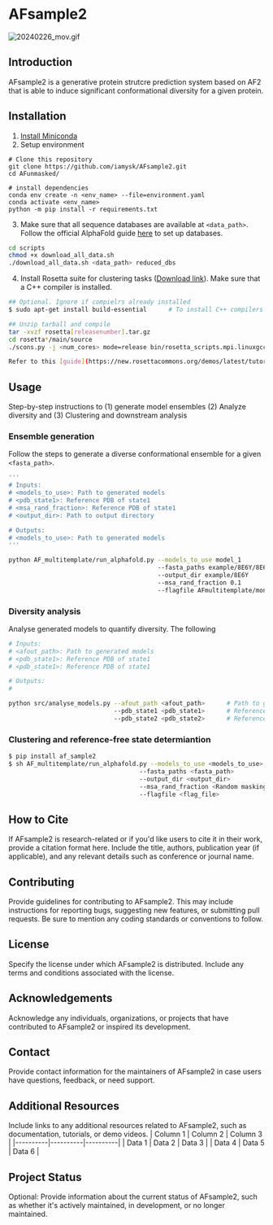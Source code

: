# AFsample2
![20240226_mov.gif](20240226_mov.gif)

## Introduction

AFsample2 is a generative protein strutcre prediction system based on AF2 that is able to induce significant conformational diversity for a given protein.

## Installation

1. [Install Miniconda](https://docs.anaconda.com/free/miniconda/miniconda-install/)
2. Setup environment

```
# Clone this repository
git clone https://github.com/iamysk/AFsample2.git
cd AFunmasked/

# install dependencies
conda env create -n <env_name> --file=environment.yaml
conda activate <env_name>
python -m pip install -r requirements.txt
```
3. Make sure that all sequence databases are available at ```<data_path>```. Follow the official AlphaFold guide [here](https://docs.anaconda.com/free/miniconda/miniconda-install/) to set up databases. 
```bash
cd scripts
chmod +x download_all_data.sh
./download_all_data.sh <data_path> reduced_dbs
```

4. Install Rosetta suite for clustering tasks ([Download link](https://en.wikipedia.org/wiki/Tar_(computing))). Make sure that a C++ compiler is installed. 

```bash
## Optional. Ignore if compielrs already installed
$ sudo apt-get install build-essential      # To install C++ compilers

## Unzip tarball and compile
tar -xvzf rosetta[releasenumber].tar.gz
cd rosetta*/main/source
./scons.py -j <num_cores> mode=release bin/rosetta_scripts.mpi.linuxgccrelease       # Significiantly fast with multithreading

Refer to this [guide](https://new.rosettacommons.org/demos/latest/tutorials/install_build/install_build#installing-rosetta) for further details.
```

## Usage

Step-by-step instructions to (1) generate model ensembles (2) Analyze diversity and (3) Clustering and downstream analysis

### Ensemble generation
Follow the steps to generate a diverse conformational ensemble for a given ```<fasta_path>```. 
```bash
'''
# Inputs: 
# <models_to_use>: Path to generated models
# <pdb_state1>: Reference PDB of state1
# <msa_rand_fraction>: Reference PDB of state1
# <output_dir>: Path to output directory

# Outputs:
# <models_to_use>: Path to generated models
'''

python AF_multitemplate/run_alphafold.py --models_to_use model_1
                                         --fasta_paths example/8E6Y/8E6Y.fasta      
                                         --output_dir example/8E6Y
                                         --msa_rand_fraction 0.1
                                         --flagfile AFmultitemplate/monomer_full_dbs.flag

```

### Diversity analysis

Analyse generated models to quantify diversity. The following 

```bash
# Inputs: 
# <afout_path>: Path to generated models
# <pdb_state1>: Reference PDB of state1
# <pdb_state1>: Reference PDB of state1

# Outputs:
# 

python src/analyse_models.py --afout_path <afout_path>      # Path to generated models
                             --pdb_state1 <pdb_state1>      # Reference PDB of state1
                             --pdb_state2 <pdb_state2>      # Reference PDB of state1
```

### Clustering and reference-free state determiantion
```bash
$ pip install af_sample2
$ sh AF_multitemplate/run_alphafold.py --models_to_use <models_to_use>        # default=model_1 
                                    --fasta_paths <fasta_path>         
                                    --output_dir <output_dir> 
                                    --msa_rand_fraction <Random masking>   # default=0.1
                                    --flagfile <flag_file>                 # default = AFmultitemplate/monomer_full_dbs.flag

```

## How to Cite

If AFsample2 is research-related or if you'd like users to cite it in their work, provide a citation format here. Include the title, authors, publication year (if applicable), and any relevant details such as conference or journal name.

## Contributing

Provide guidelines for contributing to AFsample2. This may include instructions for reporting bugs, suggesting new features, or submitting pull requests. Be sure to mention any coding standards or conventions to follow.

## License

Specify the license under which AFsample2 is distributed. Include any terms and conditions associated with the license.

## Acknowledgements

Acknowledge any individuals, organizations, or projects that have contributed to AFsample2 or inspired its development.

## Contact

Provide contact information for the maintainers of AFsample2 in case users have questions, feedback, or need support.

## Additional Resources

Include links to any additional resources related to AFsample2, such as documentation, tutorials, or demo videos.
| Column 1 | Column 2 | Column 3 |
|----------|----------|----------|
| Data 1   | Data 2   | Data 3   |
| Data 4   | Data 5   | Data 6   |


## Project Status

Optional: Provide information about the current status of AFsample2, such as whether it's actively maintained, in development, or no longer maintained.

